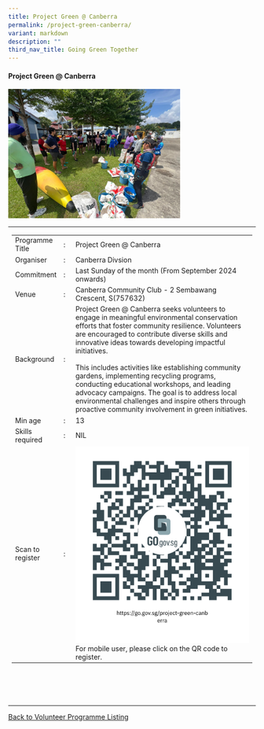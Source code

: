 ```yaml
---
title: Project Green @ Canberra
permalink: /project-green-canberra/
variant: markdown
description: ""
third_nav_title: Going Green Together
---
```

#### Project Green @ Canberra

<img style="width:350px;height:250;" src="/images/SPARKS@Bukit%20Canberra/project%20green%20canberra.jpg">
<table width="100%" border="0">
	<tbody><tr>							
		<td width="60%">
			<table width="100%" border="0">
				<tbody><tr>
					<td width="20%">
						Programme Title
					</td>
					<td width="5%">
						:
					</td>
					<td>
						Project Green @ Canberra 
					</td>
				</tr>
					<tr><td width="20%">
						Organiser
					</td>
					<td width="5%">
						:
					</td>
					<td>
						Canberra Divsion
					</td>
				</tr>
				<tr>
					<td width="20%">
						Commitment
					</td>
					<td width="5%">
						:
					</td>
					<td width="75%">
						Last Sunday of the month (From September 2024 onwards)
					</td>
				</tr>
				<tr>
					<td width="20%">
					 Venue
					</td>
					<td width="5%">
						:
					</td>
					<td width="75%">
					Canberra Community Club - 2 Sembawang Crescent, S(757632)
					</td>
				</tr>
				<tr>
					<td width="20%">
						Background
					</td>
					<td width="5%">
						:
					</td>
					<td width="75%">
					Project Green @ Canberra seeks volunteers to engage in meaningful environmental conservation efforts that foster community resilience. Volunteers are encouraged to contribute diverse skills and innovative ideas towards developing impactful initiatives.<br>
					<br>This includes activities like establishing community gardens, implementing recycling programs, conducting educational workshops, and leading advocacy campaigns. The goal is to address local environmental challenges and inspire others through proactive community involvement in green initiatives. <br>
					</td>
				</tr>
				<tr>
					<td width="20%">
						Min age
					</td>
					<td width="5%">
						:
					</td>
					<td width="75%">
						13
					</td>
				</tr>
		<tr>
					<td width="20%">
						Skills required
					</td>
					<td width="5%">
						:
					</td>
					<td>
						NIL
			</td>
				</tr>
		<tr>
					<td width="20%">
						Scan to register
					</td>
					<td width="5%">
						:
					</td>
					<td><a href="https://go.gov.sg/project-green-canberra">
						<img style="width=60px;height=60;" src="/images/SPARKS@Bukit%20Canberra/project%20green%20canberra%20qr.png"></a><br>
						        For mobile user, please click on the QR code to register.
			</td>
				</tr>
</tbody></table>


<br>
			<br>
			<br>
			<br>
			
</td></tr></tbody></table>
<a href="/our-programmes/sparks-bukit-canberra/volunteering-opportunities/">
	Back to Volunteer Programme Listing</a>